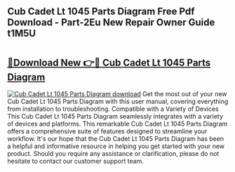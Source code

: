 ## Cub Cadet Lt 1045 Parts Diagram Free Pdf Download - Part-2Eu New Repair Owner Guide t1M5U

# <h2><a href="http://dfknvq.blite.top/?on=Cub+Cadet+Lt+1045+Parts+Diagram">🔗Download New 👉🔴 Cub Cadet Lt 1045 Parts Diagram</a></h2>

[![Cub Cadet Lt 1045 Parts Diagram download](https://i.imgur.com/lujVjoI.png)](http://dfknvq.blite.top/?on=Cub+Cadet+Lt+1045+Parts+Diagram)
Get the most out of your new Cub Cadet Lt 1045 Parts Diagram with this user manual, covering everything from installation to troubleshooting. Compatible with a Variety of Devices This Cub Cadet Lt 1045 Parts Diagram seamlessly integrates with a variety of devices and platforms. This remarkable Cub Cadet Lt 1045 Parts Diagram offers a comprehensive suite of features designed to streamline your workflow. It's our hope that the Cub Cadet Lt 1045 Parts Diagram has been a helpful and informative resource in helping you get started with your new product. Should you require any assistance or clarification, please do not hesitate to contact our customer support team.
